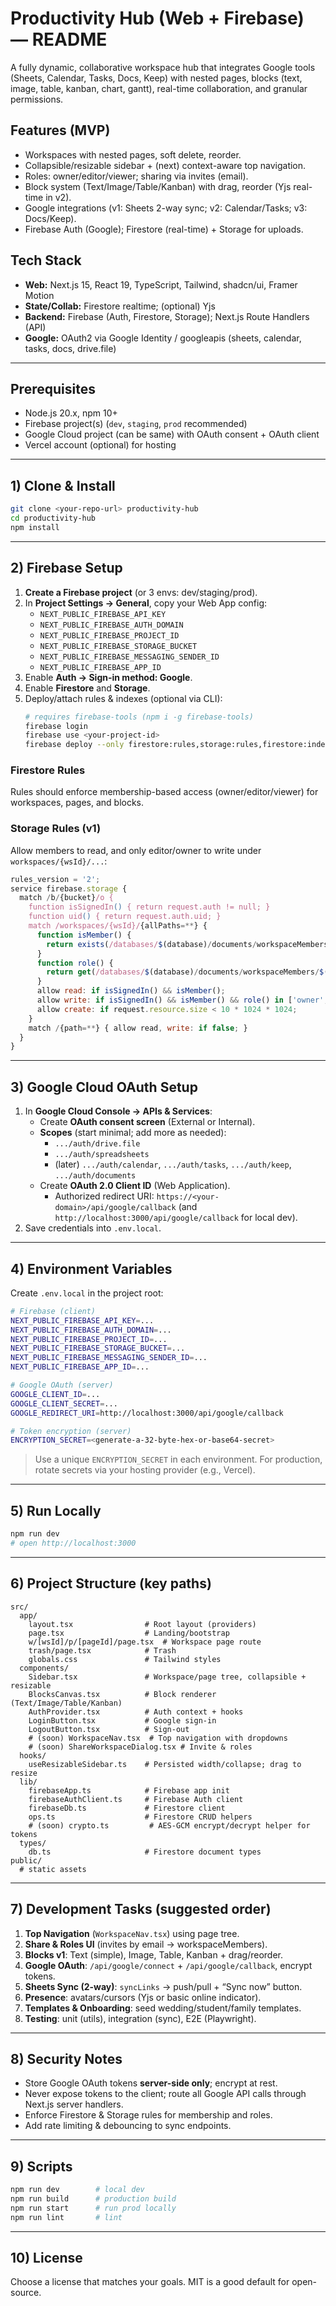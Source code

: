 # Productivity Hub (Web + Firebase) — README

A fully dynamic, collaborative workspace hub that integrates Google tools (Sheets, Calendar, Tasks, Docs, Keep) with nested pages, blocks (text, image, table, kanban, chart, gantt), real-time collaboration, and granular permissions.

## Features (MVP)
- Workspaces with nested pages, soft delete, reorder.
- Collapsible/resizable sidebar + (next) context-aware top navigation.
- Roles: owner/editor/viewer; sharing via invites (email).
- Block system (Text/Image/Table/Kanban) with drag, reorder (Yjs real-time in v2).
- Google integrations (v1: Sheets 2-way sync; v2: Calendar/Tasks; v3: Docs/Keep).
- Firebase Auth (Google); Firestore (real-time) + Storage for uploads.

## Tech Stack
- **Web:** Next.js 15, React 19, TypeScript, Tailwind, shadcn/ui, Framer Motion
- **State/Collab:** Firestore realtime; (optional) Yjs
- **Backend:** Firebase (Auth, Firestore, Storage); Next.js Route Handlers (API)
- **Google:** OAuth2 via Google Identity / googleapis (sheets, calendar, tasks, docs, drive.file)

---

## Prerequisites
- Node.js 20.x, npm 10+
- Firebase project(s) (`dev`, `staging`, `prod` recommended)
- Google Cloud project (can be same) with OAuth consent + OAuth client
- Vercel account (optional) for hosting

---

## 1) Clone & Install
```bash
git clone <your-repo-url> productivity-hub
cd productivity-hub
npm install
```

---

## 2) Firebase Setup
1. **Create a Firebase project** (or 3 envs: dev/staging/prod).
2. In **Project Settings → General**, copy your Web App config:
   - `NEXT_PUBLIC_FIREBASE_API_KEY`
   - `NEXT_PUBLIC_FIREBASE_AUTH_DOMAIN`
   - `NEXT_PUBLIC_FIREBASE_PROJECT_ID`
   - `NEXT_PUBLIC_FIREBASE_STORAGE_BUCKET`
   - `NEXT_PUBLIC_FIREBASE_MESSAGING_SENDER_ID`
   - `NEXT_PUBLIC_FIREBASE_APP_ID`
3. Enable **Auth → Sign-in method: Google**.
4. Enable **Firestore** and **Storage**.
5. Deploy/attach rules & indexes (optional via CLI):
   ```bash
   # requires firebase-tools (npm i -g firebase-tools)
   firebase login
   firebase use <your-project-id>
   firebase deploy --only firestore:rules,storage:rules,firestore:indexes
   ```

### Firestore Rules
Rules should enforce membership-based access (owner/editor/viewer) for workspaces, pages, and blocks.

### Storage Rules (v1)
Allow members to read, and only editor/owner to write under `workspaces/{wsId}/...`:
```js
rules_version = '2';
service firebase.storage {
  match /b/{bucket}/o {
    function isSignedIn() { return request.auth != null; }
    function uid() { return request.auth.uid; }
    match /workspaces/{wsId}/{allPaths=**} {
      function isMember() {
        return exists(/databases/$(database)/documents/workspaceMembers/$(wsId + '_' + uid()));
      }
      function role() {
        return get(/databases/$(database)/documents/workspaceMembers/$(wsId + '_' + uid())).data.role;
      }
      allow read: if isSignedIn() && isMember();
      allow write: if isSignedIn() && isMember() && role() in ['owner','editor'];
      allow create: if request.resource.size < 10 * 1024 * 1024;
    }
    match /{path=**} { allow read, write: if false; }
  }
}
```

---

## 3) Google Cloud OAuth Setup
1. In **Google Cloud Console → APIs & Services**:
   - Create **OAuth consent screen** (External or Internal).
   - **Scopes** (start minimal; add more as needed):
     - `.../auth/drive.file`
     - `.../auth/spreadsheets`
     - (later) `.../auth/calendar`, `.../auth/tasks`, `.../auth/keep`, `.../auth/documents`
   - Create **OAuth 2.0 Client ID** (Web Application).
     - Authorized redirect URI: `https://<your-domain>/api/google/callback` (and `http://localhost:3000/api/google/callback` for local dev).
2. Save credentials into `.env.local`.

---

## 4) Environment Variables
Create `.env.local` in the project root:

```bash
# Firebase (client)
NEXT_PUBLIC_FIREBASE_API_KEY=...
NEXT_PUBLIC_FIREBASE_AUTH_DOMAIN=...
NEXT_PUBLIC_FIREBASE_PROJECT_ID=...
NEXT_PUBLIC_FIREBASE_STORAGE_BUCKET=...
NEXT_PUBLIC_FIREBASE_MESSAGING_SENDER_ID=...
NEXT_PUBLIC_FIREBASE_APP_ID=...

# Google OAuth (server)
GOOGLE_CLIENT_ID=...
GOOGLE_CLIENT_SECRET=...
GOOGLE_REDIRECT_URI=http://localhost:3000/api/google/callback

# Token encryption (server)
ENCRYPTION_SECRET=<generate-a-32-byte-hex-or-base64-secret>
```

> Use a unique `ENCRYPTION_SECRET` in each environment. For production, rotate secrets via your hosting provider (e.g., Vercel).

---

## 5) Run Locally
```bash
npm run dev
# open http://localhost:3000
```

---

## 6) Project Structure (key paths)
```
src/
  app/
    layout.tsx                # Root layout (providers)
    page.tsx                  # Landing/bootstrap
    w/[wsId]/p/[pageId]/page.tsx  # Workspace page route
    trash/page.tsx            # Trash
    globals.css               # Tailwind styles
  components/
    Sidebar.tsx               # Workspace/page tree, collapsible + resizable
    BlocksCanvas.tsx          # Block renderer (Text/Image/Table/Kanban)
    AuthProvider.tsx          # Auth context + hooks
    LoginButton.tsx           # Google sign-in
    LogoutButton.tsx          # Sign-out
    # (soon) WorkspaceNav.tsx  # Top navigation with dropdowns
    # (soon) ShareWorkspaceDialog.tsx # Invite & roles
  hooks/
    useResizableSidebar.ts    # Persisted width/collapse; drag to resize
  lib/
    firebaseApp.ts            # Firebase app init
    firebaseAuthClient.ts     # Firebase Auth client
    firebaseDb.ts             # Firestore client
    ops.ts                    # Firestore CRUD helpers
    # (soon) crypto.ts         # AES-GCM encrypt/decrypt helper for tokens
  types/
    db.ts                     # Firestore document types
public/
  # static assets
```

---

## 7) Development Tasks (suggested order)
1. **Top Navigation** (`WorkspaceNav.tsx`) using page tree.
2. **Share & Roles UI** (invites by email → workspaceMembers).
3. **Blocks v1**: Text (simple), Image, Table, Kanban + drag/reorder.
4. **Google OAuth**: `/api/google/connect` + `/api/google/callback`, encrypt tokens.
5. **Sheets Sync (2-way)**: `syncLinks` → push/pull + “Sync now” button.
6. **Presence**: avatars/cursors (Yjs or basic online indicator).
7. **Templates & Onboarding**: seed wedding/student/family templates.
8. **Testing**: unit (utils), integration (sync), E2E (Playwright).

---

## 8) Security Notes
- Store Google OAuth tokens **server-side only**; encrypt at rest.
- Never expose tokens to the client; route all Google API calls through Next.js server handlers.
- Enforce Firestore & Storage rules for membership and roles.
- Add rate limiting & debouncing to sync endpoints.

---

## 9) Scripts
```bash
npm run dev        # local dev
npm run build      # production build
npm run start      # run prod locally
npm run lint       # lint
```

---

## 10) License
Choose a license that matches your goals. MIT is a good default for open-source.

